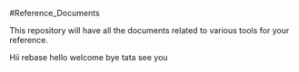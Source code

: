 #Reference_Documents

This repository will have all the documents related to various tools for your reference.

Hii rebase
hello
welcome
bye
tata
see you
